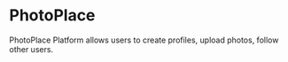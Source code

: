# PhotoPlace
PhotoPlace
Platform allows users to create profiles, upload photos, follow other users.
